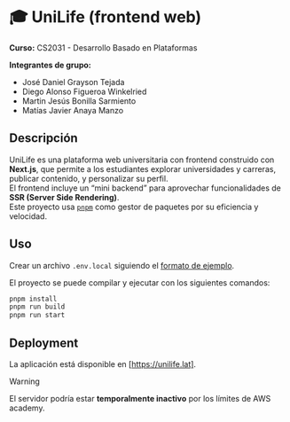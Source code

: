 # 🎓 UniLife (frontend web)

**Curso:** CS2031 - Desarrollo Basado en Plataformas

**Integrantes de grupo:**

- José Daniel Grayson Tejada
- Diego Alonso Figueroa Winkelried
- Martin Jesús Bonilla Sarmiento
- Matías Javier Anaya Manzo

## Descripción

UniLife es una plataforma web universitaria con frontend construido con **Next.js**, que permite a los estudiantes explorar universidades y carreras, publicar contenido, y personalizar su perfil.  
El frontend incluye un “mini backend” para aprovechar funcionalidades de **SSR (Server Side Rendering)**.  
Este proyecto usa [`pnpm`](https://pnpm.io) como gestor de paquetes por su eficiencia y velocidad.

## Uso

Crear un archivo `.env.local` siguiendo el [formato de ejemplo](https://github.com/CS2031-DBP/proyecto-frontend-web-turinmachin-web/blob/main/.env.example).

El proyecto se puede compilar y ejecutar con los siguientes comandos:

```bash
pnpm install
pnpm run build
pnpm run start
```

## Deployment

La aplicación está disponible en [https://unilife.lat].

> [!WARNING]
> El servidor podría estar **temporalmente inactivo** por los límites de AWS academy.
